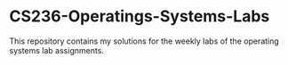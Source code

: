 # CS236-Operatings-Systems-Labs
This repository contains my solutions for the weekly labs of the operating systems lab assignments.
